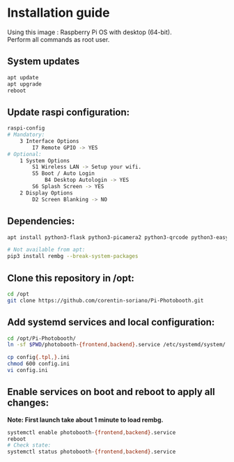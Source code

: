 # Installation guide

Using this image : Raspberry Pi OS with desktop (64-bit).  
Perform all commands as root user.

## System updates
```bash
apt update
apt upgrade
reboot
```

## Update raspi configuration:
```bash
raspi-config
# Mandatory:
    3 Interface Options
        I7 Remote GPIO -> YES
# Optional:
    1 System Options
        S1 Wireless LAN -> Setup your wifi.
        S5 Boot / Auto Login
            B4 Desktop Autologin -> YES
        S6 Splash Screen -> YES
    2 Display Options
        D2 Screen Blanking -> NO
```

## Dependencies:
```bash
apt install python3-flask python3-picamera2 python3-qrcode python3-easywebdav git

# Not available from apt:
pip3 install rembg --break-system-packages
```

## Clone this repository in /opt:
```bash
cd /opt
git clone https://github.com/corentin-soriano/Pi-Photobooth.git
```

## Add systemd services and local configuration:
```bash
cd /opt/Pi-Photobooth/
ln -sf $PWD/photobooth-{frontend,backend}.service /etc/systemd/system/

cp config{.tpl,}.ini
chmod 600 config.ini
vi config.ini
```

## Enable services on boot and reboot to apply all changes:
**Note: First launch take about 1 minute to load rembg.**
```bash
systemctl enable photobooth-{frontend,backend}.service
reboot
# Check state:
systemctl status photobooth-{frontend,backend}.service
```
